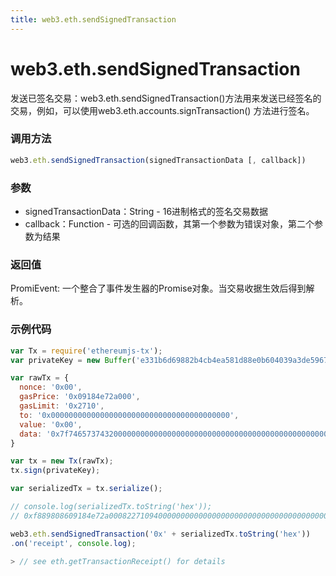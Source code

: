 ```yaml
---
title: web3.eth.sendSignedTransaction
---
```


# web3.eth.sendSignedTransaction

发送已签名交易：web3.eth.sendSignedTransaction()方法用来发送已经签名的交易，例如，可以使用web3.eth.accounts.signTransaction() 方法进行签名。

### 调用方法

```js
web3.eth.sendSignedTransaction(signedTransactionData [, callback])
```

### 参数
- signedTransactionData：String - 16进制格式的签名交易数据
- callback：Function - 可选的回调函数，其第一个参数为错误对象，第二个参数为结果

### 返回值
PromiEvent: 一个整合了事件发生器的Promise对象。当交易收据生效后得到解析。

### 示例代码
```js
var Tx = require('ethereumjs-tx');
var privateKey = new Buffer('e331b6d69882b4cb4ea581d88e0b604039a3de5967688d3dcffdd2270c0fd109', 'hex')

var rawTx = {
  nonce: '0x00',
  gasPrice: '0x09184e72a000',
  gasLimit: '0x2710',
  to: '0x0000000000000000000000000000000000000000',
  value: '0x00',
  data: '0x7f7465737432000000000000000000000000000000000000000000000000000000600057'
}

var tx = new Tx(rawTx);
tx.sign(privateKey);

var serializedTx = tx.serialize();

// console.log(serializedTx.toString('hex'));
// 0xf889808609184e72a00082271094000000000000000000000000000000000000000080a47f74657374320000000000000000000000000000000000000000000000000000006000571ca08a8bbf888cfa37bbf0bb965423625641fc956967b81d12e23709cead01446075a01ce999b56a8a88504be365442ea61239198e23d1fce7d00fcfc5cd3b44b7215f

web3.eth.sendSignedTransaction('0x' + serializedTx.toString('hex'))
.on('receipt', console.log);

> // see eth.getTransactionReceipt() for details
```